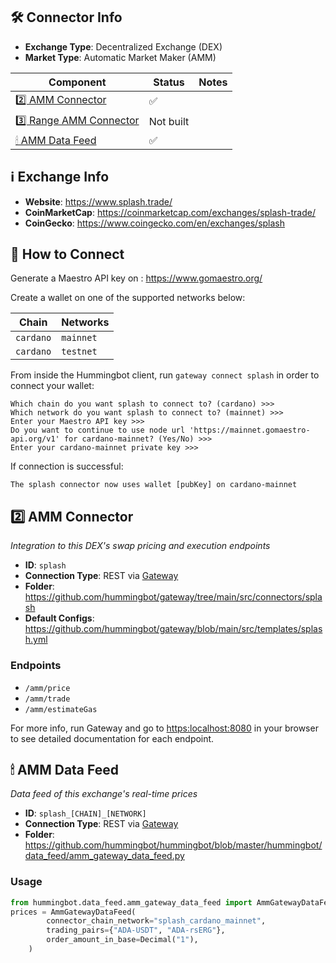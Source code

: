 ## 🛠 Connector Info

-   **Exchange Type**: Decentralized Exchange (DEX)
-   **Market Type**: Automatic Market Maker (AMM)

| Component                                        | Status    | Notes |
| ------------------------------------------------ | --------- | ----- |
| [2️⃣ AMM Connector](#2-amm-connector)             | ✅        |
| [3️⃣ Range AMM Connector](#3-range-amm-connector) | Not built |
| [🕯 AMM Data Feed](#amm-data-feed)                | ✅        |

## ℹ️ Exchange Info

-   **Website**: <https://www.splash.trade/>
-   **CoinMarketCap**: <https://coinmarketcap.com/exchanges/splash-trade/>
-   **CoinGecko**: <https://www.coingecko.com/en/exchanges/splash>

## 🔑 How to Connect

Generate a Maestro API key on : <https://www.gomaestro.org/>

Create a wallet on one of the supported networks below:

| Chain  | Networks  |
| ------ | --------- |
| `cardano` | `mainnet` |
| `cardano` | `testnet` |

From inside the Hummingbot client, run `gateway connect splash` in order to connect your wallet:

```
Which chain do you want splash to connect to? (cardano) >>>
Which network do you want splash to connect to? (mainnet) >>>
Enter your Maestro API key >>>
Do you want to continue to use node url 'https://mainnet.gomaestro-api.org/v1' for cardano-mainnet? (Yes/No) >>>
Enter your cardano-mainnet private key >>>
```

If connection is successful:

```
The splash connector now uses wallet [pubKey] on cardano-mainnet
```

## 2️⃣ AMM Connector

_Integration to this DEX's swap pricing and execution endpoints_

-   **ID**: `splash`
-   **Connection Type**: REST via [Gateway](/gateway)
-   **Folder**: <https://github.com/hummingbot/gateway/tree/main/src/connectors/splash>
-   **Default Configs**: <https://github.com/hummingbot/gateway/blob/main/src/templates/splash.yml>

### Endpoints

-   `/amm/price`
-   `/amm/trade`
-   `/amm/estimateGas`

For more info, run Gateway and go to <https:localhost:8080> in your browser to see detailed documentation for each endpoint.

## 🕯 AMM Data Feed

_Data feed of this exchange's real-time prices_

-   **ID**: `splash_[CHAIN]_[NETWORK]`
-   **Connection Type**: REST via [Gateway](/gateway)
-   **Folder**: <https://github.com/hummingbot/hummingbot/blob/master/hummingbot/data_feed/amm_gateway_data_feed.py>

### Usage

```python
from hummingbot.data_feed.amm_gateway_data_feed import AmmGatewayDataFeed
prices = AmmGatewayDataFeed(
        connector_chain_network="splash_cardano_mainnet",
        trading_pairs={"ADA-USDT", "ADA-rsERG"},
        order_amount_in_base=Decimal("1"),
    )
```